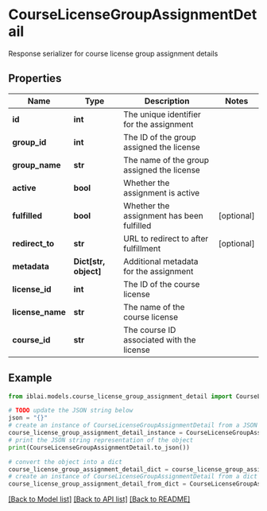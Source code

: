 # CourseLicenseGroupAssignmentDetail

Response serializer for course license group assignment details

## Properties

Name | Type | Description | Notes
------------ | ------------- | ------------- | -------------
**id** | **int** | The unique identifier for the assignment | 
**group_id** | **int** | The ID of the group assigned the license | 
**group_name** | **str** | The name of the group assigned the license | 
**active** | **bool** | Whether the assignment is active | 
**fulfilled** | **bool** | Whether the assignment has been fulfilled | [optional] 
**redirect_to** | **str** | URL to redirect to after fulfillment | [optional] 
**metadata** | **Dict[str, object]** | Additional metadata for the assignment | 
**license_id** | **int** | The ID of the course license | 
**license_name** | **str** | The name of the course license | 
**course_id** | **str** | The course ID associated with the license | 

## Example

```python
from iblai.models.course_license_group_assignment_detail import CourseLicenseGroupAssignmentDetail

# TODO update the JSON string below
json = "{}"
# create an instance of CourseLicenseGroupAssignmentDetail from a JSON string
course_license_group_assignment_detail_instance = CourseLicenseGroupAssignmentDetail.from_json(json)
# print the JSON string representation of the object
print(CourseLicenseGroupAssignmentDetail.to_json())

# convert the object into a dict
course_license_group_assignment_detail_dict = course_license_group_assignment_detail_instance.to_dict()
# create an instance of CourseLicenseGroupAssignmentDetail from a dict
course_license_group_assignment_detail_from_dict = CourseLicenseGroupAssignmentDetail.from_dict(course_license_group_assignment_detail_dict)
```
[[Back to Model list]](../README.md#documentation-for-models) [[Back to API list]](../README.md#documentation-for-api-endpoints) [[Back to README]](../README.md)


